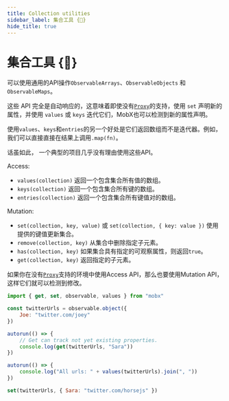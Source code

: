 ```yaml
---
title: Collection utilities
sidebar_label: 集合工具 {🚀}
hide_title: true
---
```


<script async type="text/javascript" src="//cdn.carbonads.com/carbon.js?serve=CEBD4KQ7&placement=mobxjsorg" id="_carbonads_js"></script>

# 集合工具 {🚀}

可以使用通用的API操作`ObservableArrays`、`ObservableObjects` 和 `ObservableMaps`。

这些 API 完全是自动响应的，这意味着即使没有[`Proxy`](configuration.md#limitations-without-proxy-support)的支持，使用 `set` 声明新的属性，并使用 `values` 或 `keys` 迭代它们，MobX也可以检测到新的属性声明。

使用`values`、`keys`和`entries`的另一个好处是它们返回数组而不是迭代器。例如，我们可以直接直接在结果上调用`.map(fn)`。

话虽如此， 一个典型的项目几乎没有理由使用这些API。

Access:

-   `values(collection)` 返回一个包含集合所有值的数组。
-   `keys(collection)` 返回一个包含集合所有键的数组。
-   `entries(collection)` 返回一个包含集合所有键值对的数组。

Mutation:

-   `set(collection, key, value)` 或 `set(collection, { key: value })` 使用提供的键值更新集合。
-   `remove(collection, key)` 从集合中删除指定子元素。
-   `has(collection, key)` 如果集合具有指定的可观察属性，则返回`true`。
-   `get(collection, key)` 返回指定的子元素。

如果你在没有[`Proxy`](configuration.md#limitations-without-proxy-support)支持的环境中使用Access API，那么也要使用Mutation API，这样它们就可以检测到修改。

```javascript
import { get, set, observable, values } from "mobx"

const twitterUrls = observable.object({
    Joe: "twitter.com/joey"
})

autorun(() => {
    // Get can track not yet existing properties.
    console.log(get(twitterUrls, "Sara"))
})

autorun(() => {
    console.log("All urls: " + values(twitterUrls).join(", "))
})

set(twitterUrls, { Sara: "twitter.com/horsejs" })
```
